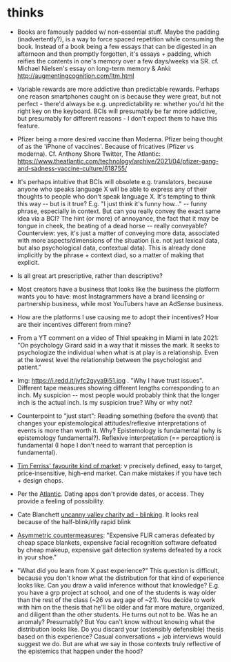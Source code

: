 # thinks

 * Books are famously padded w/ non-essential stuff. Maybe the padding (inadvertently?), is a way to force spaced repetition while consuming the book. Instead of a book being a few essays that can be digested in an afternoon and then promptly forgotten, it's essays + padding, which reifies the contents in one's memory over a few days/weeks via SR. cf. Michael Nielsen's essay on long-term memory & Anki: http://augmentingcognition.com/ltm.html

 * Variable rewards are more addictive than predictable rewards. Perhaps one reason smartphones caught on is because they were great, but not perfect - there'd always be e.g. unpredictability re: whether you'd hit the right key on the keyboard. BCIs will presumably be far more addictive, but presumably for different reasons - I don't expect them to have this feature. 

 * Pfizer being a more desired vaccine than Moderna. Pfizer being thought of as the 'iPhone of vaccines'. Because of fricatives (Pfizer vs moderna). Cf. Anthony Shore Twitter, The Atlantic: https://www.theatlantic.com/technology/archive/2021/04/pfizer-gang-and-sadness-vaccine-culture/618755/

 * It's perhaps intuitive that BCIs will obsolete e.g. translators, because anyone who speaks language X will be able to express any of their thoughts to people who don't speak language X. It's tempting to think this way -- but is it true? E.g. "I just think it's funny how..." -- funny phrase, especially in context. But can you really convey the exact same idea via a BCI? The hint (or more) of annoyance, the fact that it may be tongue in cheek, the beating of a dead horse -- really conveyable? Counterview: yes, it's just a matter of conveying more data, associated with more aspects/dimensions of the situation (i.e. not just lexical data, but also psychological data, contextual data). This is already done implicitly by the phrase + context diad, so a matter of making that explicit.

 * Is all great art prescriptive, rather than descriptive?

 * Most creators have a business that looks like the business the platform wants you to have: most Instagrammers have a brand licensing or partnership business, while most YouTubers have an AdSense business. 

* How are the platforms I use causing me to adopt their incentives? How are their incentives different from mine?

 * From a YT comment on a video of Thiel speaking in Miami in late 2021: "On psychology Girard said in a way that it misses the mark.  It seeks to psychologize the individual when what is at play is a relationship.  Even at the lowest level the relationship between the psychologist and patient."

* Img: https://i.redd.it/jyfc2gyya9i51.jpg . "Why I have trust issues". Different tape measures showing different lengths corresponding to an inch. My suspicion -- most people would probably think that the longer inch is the actual inch. Is my suspicion true? Why or why not?

* Counterpoint to "just start": Reading something (before the event) that changes your epistemological attitudes/reflexive interpretations of events is more than worth it. Why? Epistemology is fundamental (why is epistemology fundamental?). Reflexive interpretation (== perception) is fundamental (I hope I don't need to warrant that perception is fundamental).

* [Tim Ferriss' favourite kind of market](https://www.youtube.com/watch?v=sPleJbpqbwc): v precisely defined, easy to target, price-insensitive, high-end market. Can make mistakes if you have tech + design chops.

* Per the [Atlantic](https://outline.com/cJs5Fe). Dating apps don't provide dates, or access. They provide a feeling of possibility.
 
* Cate Blanchett [uncanny valley charity ad - blinking](https://imgur.com/MGP9p41). It looks real because of the half-blink/rlly rapid blink

* [Asymmetric countermeasures](https://www.quora.com/How-do-you-block-an-infrared-helicopter/answer/Franklin-Veaux?ch=10&oid=331203225&share=a3ad3d73&srid=TxcX&target_type=answer): "Expensive FLIR cameras defeated by cheap space blankets, expensive facial recognition software defeated by cheap makeup, expensive gait detection systems defeated by a rock in your shoe."

* "What did you learn from X past experience?" This question is difficult, because you don't know what the distribution for that kind of experience looks like. Can you draw a valid inference without that knowledge? E.g. you have a grp project at school, and one of the students is way older than the rest of the class (~26 vs avg age of ~21). You decide to work with him on the thesis that he'll be older and far more mature, organized, and diligent than the other students. He turns out not to be. Was he an anomaly? Presumably? But You can't know without knowing what the distribution looks like. Do you discard your (ostensibly defensible) thesis based on this experience? Casual conversations + job interviews would suggest we do. But are what we say in those contexts truly reflective of the epistemics that happen under the hood?
